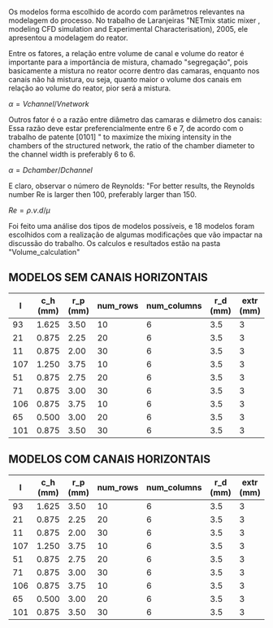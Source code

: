 Os modelos forma escolhido de acordo com parâmetros relevantes na modelagem do processo.
No trabalho de Laranjeiras "NETmix static mixer , modeling CFD simulation and Experimental Characterisation), 2005, ele apresentou a modelagem do reator.

Entre os fatores, a relação entre volume de canal e volume do reator é importante para a importância de mistura, chamado "segregação", pois basicamente a mistura no reator ocorre dentro das camaras, enquanto nos canais não há mistura, ou seja, quanto maior o volume dos canais em relação ao volume do reator, pior será a mistura. 

 $α = Vchannel / Vnetwork$

Outros fator é o a razão entre diâmetro das camaras e diâmetro dos canais:
Essa razão deve estar preferencialmente entre 6 e 7, de acordo com o trabalho de patente [0101] " to maximize the mixing intensity in the chambers of the structured network, the ratio of the chamber diameter to the channel width is preferably 6 to 6. 

$α = Dchamber / Dchannel$

E claro, observar o número de Reynolds:
"For better results, the Reynolds number Re is larger then 100, preferably larger than 150. 

$Re = ρ . v . d / μ$

Foi feito uma análise dos tipos de modelos possíveis, e 18 modelos foram escolhidos com a realização de algumas modificações que vão impactar na discussão do trabalho. 
Os calculos e resultados estão na pasta "Volume_calculation"

## MODELOS SEM CANAIS HORIZONTAIS
|I	|c_h (mm)|	r_p (mm)|	num_rows	|num_columns|	r_d (mm)|	extr (mm)|	Volume (mm^3)|	Vol_ratio|	cc_ratio|
|----------|----------|----------|----------|----------|----------|----------|----------|-----------|------|
|93	|1.625|	3.50|	10|	6|	3.5|	3|	13494.495639|	0.101662|	4.307692|
|21	|0.875	|2.25	|20	|6	|3.5	|3	|19460.100295	|0.142161	|5.142857|
|11	|0.875	|2.00	|30	|6	|3.5	|3	|28132.473672	|0.163721	|4.571429|
|107	|1.250	|3.75	|10	|6	|3.5	|3	|14015.699879	|0.061940	|6.000000|
|51	|0.875	|2.75	|20	|6	|3.5	|3	|21786.175287	|0.103970	|6.285714|
|71	|0.875	|3.00	|30	|6	|3.5	|3	|35084.053632	|0.087651	|6.857143|
|106	|0.875	|3.75	|10	|6	|3.5	|3	|13746.534824	|0.043572	|8.571429|
|65	|0.500	|3.00	|20	|6	|3.5	|3	|22290.524512	|0.051308	|12.000000|
|101|	0.875	|3.50	|30	|6	|3.5	|3	|39833.966577	|0.058030	|8.000000|

## MODELOS COM CANAIS HORIZONTAIS
|I	|c_h (mm)|	r_p (mm)|	num_rows	|num_columns|	r_d (mm)|	extr (mm)|	Volume (mm^3)|	Vol_ratio|	cc_ratio|
|----------|----------|----------|----------|----------|----------|----------|----------|-----------|------|
|93	|1.625|	3.50|	10|	6|	3.5|	3|	15378.193806|	0.089209	|4.307692|
|21	|0.875	|2.25	|20	|6	|3.5	|3	|22156.676987	|0.124859	|5.142857|
|11	|0.875	|2.00	|30	|6	|3.5	|3	|32436.461359	|0.141997	|4.571429|
|107	|1.250	|3.75	|10	|6	|3.5	|3	|15389.446819	|0.056411	|6.000000|
|51	|0.875	|2.75	|20	|6	|3.5	|3	|24282.208621	|0.093282	|6.285714|
|71	|0.875	|3.00	|30	|6	|3.5	|3	|38775.753237	|0.079306	|6.857143|
|106	|0.875	|3.75	|10	|6	|3.5	|3	|14704.467158		|0.040734	|8.571429|
|65	|0.500	|3.00	|20	|6	|3.5	|3	|23656.304198	|0.048346	|12.000000|
|101|	0.875	|3.50	|30	|6	|3.5	|3	|43220.233317		|0.053483	|8.000000|
